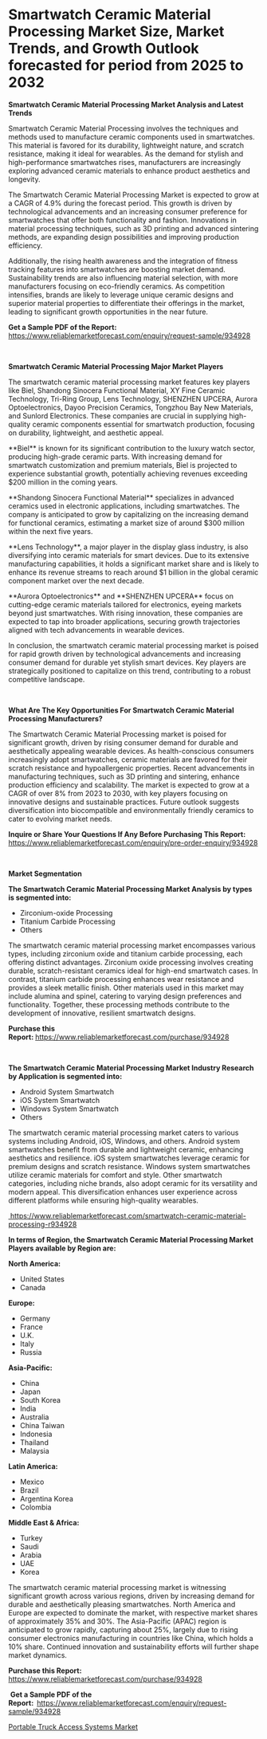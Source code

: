 <p><h1>Smartwatch Ceramic Material Processing Market Size, Market Trends, and Growth Outlook forecasted for period from 2025 to 2032</h1></p><p><strong>Smartwatch Ceramic Material Processing Market Analysis and Latest Trends</strong></p>
<p><p>Smartwatch Ceramic Material Processing involves the techniques and methods used to manufacture ceramic components used in smartwatches. This material is favored for its durability, lightweight nature, and scratch resistance, making it ideal for wearables. As the demand for stylish and high-performance smartwatches rises, manufacturers are increasingly exploring advanced ceramic materials to enhance product aesthetics and longevity.</p><p>The Smartwatch Ceramic Material Processing Market is expected to grow at a CAGR of 4.9% during the forecast period. This growth is driven by technological advancements and an increasing consumer preference for smartwatches that offer both functionality and fashion. Innovations in material processing techniques, such as 3D printing and advanced sintering methods, are expanding design possibilities and improving production efficiency.</p><p>Additionally, the rising health awareness and the integration of fitness tracking features into smartwatches are boosting market demand. Sustainability trends are also influencing material selection, with more manufacturers focusing on eco-friendly ceramics. As competition intensifies, brands are likely to leverage unique ceramic designs and superior material properties to differentiate their offerings in the market, leading to significant growth opportunities in the near future.</p></p>
<p><strong>Get a Sample PDF of the Report:&nbsp;</strong> <a href="https://www.reliablemarketforecast.com/enquiry/request-sample/934928?utm_campaign=2780&utm_medium=2&utm_source=Github&utm_content=ia&utm_term=07032025&utm_id=smartwatch-ceramic-material-processing">https://www.reliablemarketforecast.com/enquiry/request-sample/934928</a></p>
<p>&nbsp;</p>
<p><strong>Smartwatch Ceramic Material Processing Major Market Players</strong></p>
<p><p>The smartwatch ceramic material processing market features key players like Biel, Shandong Sinocera Functional Material, XY Fine Ceramic Technology, Tri-Ring Group, Lens Technology, SHENZHEN UPCERA, Aurora Optoelectronics, Dayoo Precision Ceramics, Tongzhou Bay New Materials, and Sunlord Electronics. These companies are crucial in supplying high-quality ceramic components essential for smartwatch production, focusing on durability, lightweight, and aesthetic appeal.</p><p>**Biel** is known for its significant contribution to the luxury watch sector, producing high-grade ceramic parts. With increasing demand for smartwatch customization and premium materials, Biel is projected to experience substantial growth, potentially achieving revenues exceeding $200 million in the coming years.</p><p>**Shandong Sinocera Functional Material** specializes in advanced ceramics used in electronic applications, including smartwatches. The company is anticipated to grow by capitalizing on the increasing demand for functional ceramics, estimating a market size of around $300 million within the next five years.</p><p>**Lens Technology**, a major player in the display glass industry, is also diversifying into ceramic materials for smart devices. Due to its extensive manufacturing capabilities, it holds a significant market share and is likely to enhance its revenue streams to reach around $1 billion in the global ceramic component market over the next decade.</p><p>**Aurora Optoelectronics** and **SHENZHEN UPCERA** focus on cutting-edge ceramic materials tailored for electronics, eyeing markets beyond just smartwatches. With rising innovation, these companies are expected to tap into broader applications, securing growth trajectories aligned with tech advancements in wearable devices.</p><p>In conclusion, the smartwatch ceramic material processing market is poised for rapid growth driven by technological advancements and increasing consumer demand for durable yet stylish smart devices. Key players are strategically positioned to capitalize on this trend, contributing to a robust competitive landscape.</p></p>
<p>&nbsp;</p>
<p><strong>What Are The Key Opportunities For Smartwatch Ceramic Material Processing Manufacturers?</strong></p>
<p><p>The Smartwatch Ceramic Material Processing market is poised for significant growth, driven by rising consumer demand for durable and aesthetically appealing wearable devices. As health-conscious consumers increasingly adopt smartwatches, ceramic materials are favored for their scratch resistance and hypoallergenic properties. Recent advancements in manufacturing techniques, such as 3D printing and sintering, enhance production efficiency and scalability. The market is expected to grow at a CAGR of over 8% from 2023 to 2030, with key players focusing on innovative designs and sustainable practices. Future outlook suggests diversification into biocompatible and environmentally friendly ceramics to cater to evolving market needs.</p></p>
<p><strong>Inquire or Share Your Questions If Any Before Purchasing This Report:</strong> <a href="https://www.reliablemarketforecast.com/enquiry/pre-order-enquiry/934928?utm_campaign=2780&utm_medium=2&utm_source=Github&utm_content=ia&utm_term=07032025&utm_id=smartwatch-ceramic-material-processing">https://www.reliablemarketforecast.com/enquiry/pre-order-enquiry/934928</a></p>
<p>&nbsp;</p>
<p><strong>Market Segmentation</strong></p>
<p><strong>The Smartwatch Ceramic Material Processing Market Analysis by types is segmented into:</strong></p>
<p><ul><li>Zirconium-oxide Processing</li><li>Titanium Carbide Processing</li><li>Others</li></ul></p>
<p><p>The smartwatch ceramic material processing market encompasses various types, including zirconium oxide and titanium carbide processing, each offering distinct advantages. Zirconium oxide processing involves creating durable, scratch-resistant ceramics ideal for high-end smartwatch cases. In contrast, titanium carbide processing enhances wear resistance and provides a sleek metallic finish. Other materials used in this market may include alumina and spinel, catering to varying design preferences and functionality. Together, these processing methods contribute to the development of innovative, resilient smartwatch designs.</p></p>
<p><strong>Purchase this Report:&nbsp;</strong><a href="https://www.reliablemarketforecast.com/purchase/934928?utm_campaign=2780&utm_medium=2&utm_source=Github&utm_content=ia&utm_term=07032025&utm_id=smartwatch-ceramic-material-processing">https://www.reliablemarketforecast.com/purchase/934928</a></p>
<p>&nbsp;</p>
<p><strong>The Smartwatch Ceramic Material Processing Market Industry Research by Application is segmented into:</strong></p>
<p><ul><li>Android System Smartwatch</li><li>iOS System Smartwatch</li><li>Windows System Smartwatch</li><li>Others</li></ul></p>
<p><p>The smartwatch ceramic material processing market caters to various systems including Android, iOS, Windows, and others. Android system smartwatches benefit from durable and lightweight ceramic, enhancing aesthetics and resilience. iOS system smartwatches leverage ceramic for premium designs and scratch resistance. Windows system smartwatches utilize ceramic materials for comfort and style. Other smartwatch categories, including niche brands, also adopt ceramic for its versatility and modern appeal. This diversification enhances user experience across different platforms while ensuring high-quality wearables.</p></p>
<p><a href="https://www.reliablemarketforecast.com/smartwatch-ceramic-material-processing-r934928?utm_campaign=2780&utm_medium=2&utm_source=Github&utm_content=ia&utm_term=07032025&utm_id=smartwatch-ceramic-material-processing">&nbsp;https://www.reliablemarketforecast.com/smartwatch-ceramic-material-processing-r934928</a></p>
<p><strong>In terms of Region, the Smartwatch Ceramic Material Processing Market Players available by Region are:</strong></p>
<p>
    <p> <strong> North America: </strong>
        <ul>
            <li>United States</li>
            <li>Canada</li>
        </ul>
        </p> 
    <p> <strong> Europe: </strong>
        <ul>
            <li>Germany</li>
            <li>France</li>
            <li>U.K.</li>
            <li>Italy</li>
            <li>Russia</li>
        </ul>
        </p> 
    <p> <strong> Asia-Pacific: </strong>
        <ul>
            <li>China</li>
            <li>Japan</li>
            <li>South Korea</li>
            <li>India</li>
            <li>Australia</li>
            <li>China Taiwan</li>
            <li>Indonesia</li>
            <li>Thailand</li>
            <li>Malaysia</li>
        </ul>
        </p> 
    <p> <strong> Latin America: </strong>
        <ul>
            <li>Mexico</li>
            <li>Brazil</li>
            <li>Argentina Korea</li>
            <li>Colombia</li>
        </ul>
        </p> 
    <p> <strong> Middle East & Africa: </strong>
        <ul>
            <li>Turkey</li>
            <li>Saudi</li>
            <li>Arabia</li>
            <li>UAE</li>
            <li>Korea</li>
        </ul>
    </p>
    </p>
<p><p>The smartwatch ceramic material processing market is witnessing significant growth across various regions, driven by increasing demand for durable and aesthetically pleasing smartwatches. North America and Europe are expected to dominate the market, with respective market shares of approximately 35% and 30%. The Asia-Pacific (APAC) region is anticipated to grow rapidly, capturing about 25%, largely due to rising consumer electronics manufacturing in countries like China, which holds a 10% share. Continued innovation and sustainability efforts will further shape market dynamics.</p></p>
<p><strong>Purchase this Report: </strong><a href="https://www.reliablemarketforecast.com/purchase/934928?utm_campaign=2780&utm_medium=2&utm_source=Github&utm_content=ia&utm_term=07032025&utm_id=smartwatch-ceramic-material-processing">https://www.reliablemarketforecast.com/purchase/934928</a></p>
<p>&nbsp;<strong>Get a Sample PDF of the Report:&nbsp;&nbsp;</strong><a href="https://www.reliablemarketforecast.com/enquiry/request-sample/934928?utm_campaign=2780&utm_medium=2&utm_source=Github&utm_content=ia&utm_term=07032025&utm_id=smartwatch-ceramic-material-processing">https://www.reliablemarketforecast.com/enquiry/request-sample/934928</a></p>
<p><strong></strong></p>
<p><p><a href="https://github.com/xanaanenkaly/Market-Research-Report-List-1/blob/main/portable-truck-access-systems-market.md?utm_campaign=2780&utm_medium=2&utm_source=Github&utm_content=ia&utm_term=07032025&utm_id=smartwatch-ceramic-material-processing">Portable Truck Access Systems Market</a></p></p>